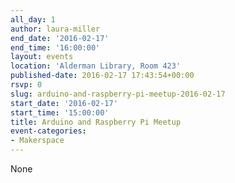 ```yaml
---
all_day: 1
author: laura-miller
end_date: '2016-02-17'
end_time: '16:00:00'
layout: events
location: 'Alderman Library, Room 423'
published-date: 2016-02-17 17:43:54+00:00
rsvp: 0
slug: arduino-and-raspberry-pi-meetup-2016-02-17
start_date: '2016-02-17'
start_time: '15:00:00'
title: Arduino and Raspberry Pi Meetup
event-categories:
- Makerspace
---
```


None
